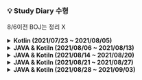 ### 💡 Study Diary 수형  

8/6이전 BOJ는 정리 X

<details markdown="1">
<summary><strong> Kotlin (2021/07/23 ~ 2021/08/05)</strong></summary>
<br>
<br>

|날짜|내용|
|------:|:---:|
|**7/23(금)**|1단계 [[2557]](https://www.acmicpc.net/problem/2557) , 2단계 [[1330]](https://www.acmicpc.net/problem/1330)|
|**7/24(토)**|3단계 [[10871]](https://www.acmicpc.net/problem/10871) , 4단계[[10951]](https://www.acmicpc.net/problem/10951), 5단계[[4344]](https://www.acmicpc.net/problem/4344) , 6단계[[4673]](https://www.acmicpc.net/problem/4673) , 7단계[[1152]](https://www.acmicpc.net/problem/1152)|
|**7/25(일)**|8단계[[1712]](https://www.acmicpc.net/problem/1712) , 9단계[[2581]](https://www.acmicpc.net/problem/2581)|
|**7/26(월)**|10단계[[10872]](https://www.acmicpc.net/problem/10872) , 11단계[[2798]](https://www.acmicpc.net/problem/2798)|
|**7/27(화)**|18단계[[10828]](https://www.acmicpc.net/problem/10828) , Kotlin시간초과[[18870]](https://www.acmicpc.net/problem/18870)|
|**7/28(수)**|19단계[[2164]](https://www.acmicpc.net/problem/2164)|
|**7/29(목)**|18단계[[9012]](https://www.acmicpc.net/problem/9012)|
|**7/30(금)**|14단계[[15649]](https://www.acmicpc.net/problem/15649) , 16단계[[11399]](https://www.acmicpc.net/problem/11399)|
|**7/31(토)**|X|
|**8/1(일)**|X|
|**8/2(월)**|Programmers[[순위검색]](https://programmers.co.kr/learn/courses/30/lessons/72412)|
|**8/3(화)**|Programmers[[문자열압축]](https://programmers.co.kr/learn/courses/30/lessons/60057)|
|**8/4(수)**|X|
|**8/5(목)**|Programmers[[네트워크]](https://programmers.co.kr/learn/courses/30/lessons/43162)|


<br>

</details>



<details markdown="1">
<summary><strong> JAVA & Kotiln (2021/08/06 ~ 2021/08/13)</strong></summary>
<br>
<br>

|     날짜     | 내용 |
| :----------: |:----:|
|**8/6(금)**|[boj1012_유기농배추](https://www.acmicpc.net/problem/1012)([java](./Java_BOJ/boj1012_유기농배추.java))<br/>[boj2178_미로탐색](https://www.acmicpc.net/problem/2178)([java](./Java_BOJ/boj2178_미로탐색.java)) <br/>[boj2606_바이러스](https://www.acmicpc.net/problem/2606)([java](./Java_BOJ/boj2606_바이러스.java))|
| **8/7(토)**  |[boj7562_나이트의이동](https://www.acmicpc.net/problem/7562)([java](./Java_BOJ/boj7562_나이트의이동.java))<br/>[boj7576_토마토](https://www.acmicpc.net/problem/7576)([java](./Java_BOJ/boj7576_토마토.java))|
| **8/8(일)** |[boj13305_주유소](https://www.acmicpc.net/problem/13305)([java](./Java_BOJ/boj13305_주유소.java))     |
| **8/9(월)** |[boj1012_유기농배추](https://www.acmicpc.net/problem/1012)([Kotlin](./Kotlin/1012_유기농배추.kt))|
| **8/10(화)** |[boj1697_숨바꼭질](https://www.acmicpc.net/problem/1697)([java](./Java_BOJ/boj1697_숨바꼭질.java))     |
| **8/11(수)** |[boj2589_보물섬](https://www.acmicpc.net/problem/2589)([java](./Java_BOJ/boj2589_보물섬.java))<br/>[boj1759_암호만들기](https://www.acmicpc.net/problem/1759)([java](./Java_BOJ/boj1759_암호만들기.java))<br/>[BOJ_7576[토마토]](https://www.acmicpc.net/problem/7576)([kotlin](./Kotlin/7576_토마토.kt))<br/>[BOJ_1075[나누기]](https://www.acmicpc.net/problem/1075)([kotlin](./Kotlin/1075_나누기.kt))|
| **8/12(목)** |[boj2206_벽부수고이동하기](https://www.acmicpc.net/problem/2206)([java](./Java_BOJ/boj2206_벽부수고이동하기.java))<br/>[boj2589_보물섬](https://www.acmicpc.net/problem/2589)([kotlin](./Kotlin/2589_보물섬.kt))|
| **8/13(금)** |      |


<br>

</details>


<details markdown="1">
<summary><strong> JAVA & Kotiln (2021/08/14 ~ 2021/08/20)</strong></summary>
<br>
<br>

|     날짜     | 내용 |
| :----------: |:----:|
|**8/14(토)**|X|
|**8/15(일)**|[boj1912_연속합](https://www.acmicpc.net/problem/1912)([java](./Java_BOJ/boj1912_연속합.java))<br/>[boj18405_경쟁적전염](https://www.acmicpc.net/problem/18405)([java](./Java_BOJ/boj18405_경쟁적전염.java))<br/>[boj11279_최대힙](https://www.acmicpc.net/problem/11279)([kotlin](./Kotlin/boj11279_최대힙.kt))<br/>[boj4256_트리](https://www.acmicpc.net/problem/4256)([kotlin](./Kotlin/boj4256_트리.kt))<br/>[boj6597_트리복구](https://www.acmicpc.net/problem/6597)([kotlin](./Kotlin/boj6597_트리복구.kt))<br/>[boj9461_파도반수열](https://www.acmicpc.net/problem/9461)([java](./Java_BOJ/boj9461_파도반수열.java))|
|**8/16(월)**|[boj1620_나는야포켓몬마스터이다솜](https://www.acmicpc.net/problem/1620)([java](./Java_BOJ/boj1620_나는야포켓몬마스터이다솜.java))<br/>[boj1927_최소힙](https://www.acmicpc.net/problem/1927)([java](./Java_BOJ/boj1927_최소힙.java))<br/>[boj10026_적록색약](https://www.acmicpc.net/problem/10026)([java](./Java_BOJ/boj10026_적록색약.java))|
|**8/17(화)**|[boj2800_괄호제거](https://www.acmicpc.net/problem/2800)([java](./Java_BOJ/boj2800_괄호제거.java))|
|**8/18(수)**|[boj2800_괄호제거](https://www.acmicpc.net/problem/2800)([Kotlin](./Kotlin/boj2800_괄호제거.kt))<br/>[boj21939_문제추천시스템1](https://www.acmicpc.net/problem/2800)([Kotlin](./Kotlin/boj21939_문제추천시스템1.kt))<br/>[boj2075_N번째큰수](https://www.acmicpc.net/problem/2800)([Kotlin](./Kotlin/boj2075_N번째큰수.kt))|
|**8/19(목)**|하루종일 Vue함|
|**8/20(금)**|[boj20365_블로그2](https://www.acmicpc.net/problem/20365)([Kotlin](./Kotlin/boj20365_블로그2.kt))|

<br>

</details>

<details markdown="1">
<summary><strong> JAVA & Kotiln (2021/08/21 ~ 2021/08/27)</strong></summary>
<br>
<br>

|     날짜     | 내용 |
| :----------: |:----:|
|**8/21(토)**|[boj2636_치즈](https://www.acmicpc.net/problem/2636)([java](./Java_BOJ/boj2636_치즈.java))<br/>[boj22942_데이터체커](https://www.acmicpc.net/problem/22942)([java](./Java_BOJ/boj22942_데이터체커.java))<br/>[boj21275_폰호석만](https://www.acmicpc.net/problem/21275)([Kotlin](./Kotlin/boj21275_폰호석만.kt))<br/>[boj20437_문자열게임2](https://www.acmicpc.net/problem/20437)([java](./Java_BOJ/boj20437_문자열게임2.java))|
|**8/22(일)**|[boj21317_징검다리건너기](https://www.acmicpc.net/problem/21317)([Kotlin](./Kotlin/boj21317_징검다리건너기.kt))<br/>[boj2960_에라토스테네스의체](https://www.acmicpc.net/problem/21317)([Kotlin](./Kotlin/boj2960_에라토스테네스의체.kt))<br/>[boj1747_소수팰린드롬](https://www.acmicpc.net/problem/21317)([Kotlin](./Kotlin/boj1747_소수팰린드롬.kt))|
|**8/23(월)**|[boj2493_탑](https://www.acmicpc.net/problem/21317)([Kotlin](./Kotlin/[boj2493_탑.kt))|
|**8/24(화)**|[sw1859_백만장자프로젝트]<br/>[sw11387_몬스터사냥]<br/>[sw12221_구구단2]|
|**8/25(수)**|Spring공부|
|**8/26(목)**|[sw8457_알덴테스파게티]<br/>[sw11445_무한사전]<br/>[sw12368_24시간]<br/>[sw8556_북북서]<br/>[sw11315_오목판정]|
|**8/27(금)**|Vue 관통프로젝트<br/>[sw2001_파리퇴치]<br/>[sw5603_건초더미]<br/>[boj19598_최소회의실개수](https://www.acmicpc.net/problem/19598)([Kotlin](./Kotlin/boj19598_최소회의실개수.kt))|

<br>

</details>


<details markdown="1">
<summary><strong> JAVA & Kotiln (2021/08/28 ~ 2021/09/03)</strong></summary>
<br>
<br>

|     날짜     | 내용 |
| :----------: |:----:|
|**8/28(토)**|X|
|**8/29(일)**|[boj2563_색종이](https://www.acmicpc.net/problem/2563)([java](./Java_BOJ/boj2563_색종이.java))<br/>[boj2571_색종이](https://www.acmicpc.net/problem/2571)([java](./Java_BOJ/boj2571_색종이3.java))<br/>[boj9655_돌게임](https://www.acmicpc.net/problem/9655)([java](./Java_BOJ/boj9655_돌게임.java))<br/>[boj1706_크로스워드](https://www.acmicpc.net/problem/1706)([java](./Java_BOJ/boj1706_크로스워드.java))|
|**8/30(월)**|[sw2805_농작물수확하기]<br/>[sw1249_보급로]|
|**8/31(화)**|[sw1248_공통조상]<br/>[sw1221_GNS]<br>[boj20922_겹치는건싫어](https://www.acmicpc.net/problem/20922)([Kotlin](./Kotlin/[bo20922_겹치는건싫어.kt))<br/>[boj1915_가장큰정사각형](https://www.acmicpc.net/problem/1915)([java](./Java_BOJ/boj1915_가장큰정사각형.java))|
|**9/01(수)**|[sw1258_행렬찾기]<br/>[sw1251_하나로]<br/>[sw1259_금속막대]<br/>[boj2293_동전1](https://www.acmicpc.net/problem/2293)([java](./Java_BOJ/boj2293_동전1.java))<br/>[boj14940_쉬운최단거리](https://www.acmicpc.net/problem/14940)([java](./Java_BOJ/boj14940_쉬운최단거리.java))<br/>[boj3980_선발명단](https://www.acmicpc.net/problem/3980)([java](./Java_BOJ/boj3980_선발명단.java))|
|**9/02(목)**||
|**9/03(금)**||

<br>

</details>

